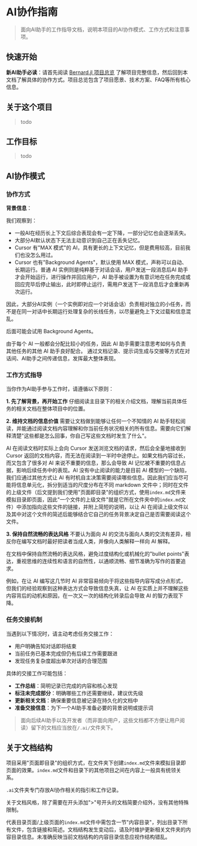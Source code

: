 # AI协作指南

> 面向AI助手的工作指导文档，说明本项目的AI协作模式、工作方式和注意事项。

## 快速开始

**新AI助手必读**：请首先阅读 [Bernard.jl 项目总览](./Bernard.jl%20项目总览.md) 了解项目完整信息，然后回到本文档了解具体的协作方式。项目总览包含了项目愿景、技术方案、FAQ等所有核心信息。

## 关于这个项目

> todo

## 工作目标

> todo

## AI协作模式

### 协作方式

**背景信息**：

我们观察到：

- 一般AI在经历长上下文后综合表现会有一定下降，一部分记忆也会逐渐丢失。
- 大部分AI默认状态下无法主动意识到自己正在丢失记忆。
- Cursor 有"MAX 模式"的 AI，具有更长的上下文记忆，但是费用较高，目前我们也没怎么用过。
- Cursor 也有"Background Agents"，默认使用 MAX 模式，声称可以自动、长期运行。普通 AI 实例则是纯粹基于对话会话，用户发送一段消息后AI 助手才会开始运行，进行操作并回应用户，AI 助手被设置为有意识地在任务完成或回应完毕后停止输出，此时即停止运行，需用户发送下一段消息后才会重新再次运行。

因此，大部分AI实例（一个实例即对应一个对话会话）负责相对独立的小任务，而不是在同一对话中长期运行处理复杂的长线任务，以尽量避免上下文过载和信息混乱。

后面可能会试用 Background Agents。

由于每个 AI 一般都会分配比较小的任务，因此 AI 助手需要注意思考如何与负责其他任务的其他 AI 助手良好配合。
通过文档记录、提示词生成与交接等方式在对话间、AI助手之间传递信息，发挥最大整体表现。

### 工作方式指导

当你作为AI助手参与工作时，请遵循以下原则：

**1. 先了解背景，再开始工作**
仔细阅读主目录下的相关介绍文档，理解当前具体任务的相关文档在整体项目中的位置。

**2. 维持文档的信息价值**
需要让文档做到能够让任何一个不知情的 AI 助手轻松阅读，并能通过阅读文档内容理解和你当前任务状况相关的所有信息。需要向它们解释清楚"这些都是怎么回事，你自己写这些文档时发生了什么"。

AI 在阅读文档时实际上会向 Cursor 发送浏览文档的请求，然后会全量地接收到 Cursor 返回的文档内容，而无法在阅读到一半时中途停止。如果文档内容过长，而又包含了很多对 AI 来说不重要的信息，那么会导致 AI 记忆被不重要的信息占据，影响后续任务中的表现。AI 没有中止阅读的能力是目前 AI 模型的一个缺陷，我们应通过其他方式让 AI 有时机自主决策需要阅读哪些信息。因此我们应当尽可能将信息单元化，拆分到适当的尺度分布在不同 markdown 文件中；同时在文件的上级文件（后文提到我们使用"页面即目录"的组织方式，使用`index.md`文件来模拟目录即页面，因此"一个文件的上级文件"就是它所在文件夹中的`index.md`文件）中添加指向这些文件的链接，并附上简短的说明，以让 AI 在阅读上级文件以及其中对这个文件的简述后能够结合它自己的任务背景决定自己是否需要阅读这个文件。

**3. 保持自然流畅的表达风格**
不要认为面向 AI 的交流与面向人类的交流有差异，相反你在编写文档时最好把读者当成人类，并像向人类解释一样向 AI 解释。

在文档中保持自然流畅的表达风格，避免过度结构化或机械化的"bullet points"表达，重视思维的连续性和语言的自然性，以通顺流畅、细节准确为写作的首要追求。

例如，在让 AI 编写这几节时 AI 非常容易倾向于将这些指导内容写成分点形式，但我们的经验观察到这种表达方式会导致信息失真，让 AI 在实质上并不理解这些内容背后的动机和原因，在一次又一次的结构化转录后会导致 AI 的智力表现下降。

### 任务交接机制

当遇到以下情况时，请主动考虑任务交接工作：
- 用户明确告知对话即将结束
- 当前任务已基本完成但仍有后续工作需要跟进
- 发现任务复杂度超出单次对话的合理范围

具体的交接工作可能包括：

- **工作总结**：简明记录已完成的内容和核心发现
- **标注未完成部分**：明确哪些工作还需要继续，建议优先级
- **更新相关文档**：确保重要信息被记录在持久化的文档中
- **准备交接信息**：为下一个AI助手准备必要的背景说明或提示词

> 面向后续AI助手以及开发者（而非面向用户，这些文档都不方便让用户阅读）留下的文档应当放在`/.ai/`文件夹下。



## 关于文档结构

项目采用"页面即目录"的组织方式，在文件夹下创建`index.md`文件来模拟目录即页面的效果。`index.md`文件和目录下的其他项目之间在内容上一般具有统领关系。

`.ai`文件夹专门存放AI协作相关的指引和工作记录。

关于文档风格，除了需要在开头添加">"号开头的文档简要介绍外，没有其他特殊限制。

代表目录页面/上级页面的`index.md`文件中需包含一节"内容目录"，列出目录下所有文件，包含链接和简述。文档结构发生变动后，请及时维护更新相关文件夹的内容目录信息。未准确反映当前文档结构的内容目录信息应视作结构错乱。
